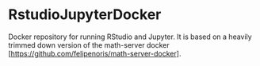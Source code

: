 # RstudioJupyterDocker
Docker repository for running RStudio and Jupyter. It is based on a heavily trimmed down version of the math-server docker [https://github.com/felipenoris/math-server-docker].
